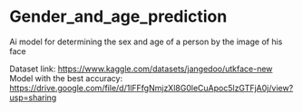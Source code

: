# Gender_and_age_prediction
Ai model for determining the sex and age of a person by the image of his face

Dataset link: https://www.kaggle.com/datasets/jangedoo/utkface-new
Model with the best accuracy: https://drive.google.com/file/d/1lFFfgNmjzXl8G0leCuApoc5lzGTFjA0j/view?usp=sharing
